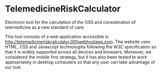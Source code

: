 # TelemedicineRiskCalculator

Electronic tool for the calculation of the GSS and consideration of telemedicine as a new standard of care. 

This tool consists of a web application accessible in http://telemedicineriskcalculator.000webhostapp.com. 
The website uses HTML, CSS and Javascript technologies following the W3C specification so that it is widely supported across all devices and browsers. 
Moreover, we considered the mobile first strategy, but it has also been tested to work appropriately in desktop computers so that any user can take advantage of our tool.
